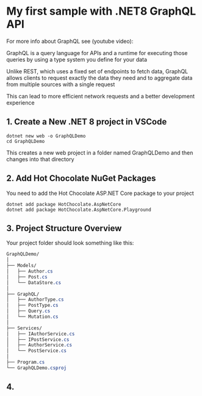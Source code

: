 # My first sample with .NET8 GraphQL API

For more info about GraphQL see (youtube video):

GraphQL is a query language for APIs and a runtime for executing those queries by using a type system you define for your data

Unlike REST, which uses a fixed set of endpoints to fetch data, GraphQL allows clients to request exactly the data they need and to aggregate data from multiple sources with a single request

This can lead to more efficient network requests and a better development experience

## 1. Create a New .NET 8 project in VSCode 

```
dotnet new web -o GraphQLDemo
cd GraphQLDemo
```

This creates a new web project in a folder named GraphQLDemo and then changes into that directory

## 2. Add Hot Chocolate NuGet Packages

You need to add the Hot Chocolate ASP.NET Core package to your project

```
dotnet add package HotChocolate.AspNetCore
dotnet add package HotChocolate.AspNetCore.Playground
```

## 3. Project Structure Overview

Your project folder should look something like this:

```css
GraphQLDemo/
│
├── Models/
│   ├── Author.cs
│   ├── Post.cs
│   └── DataStore.cs
│
├── GraphQL/
│   ├── AuthorType.cs
│   ├── PostType.cs
│   ├── Query.cs
│   └── Mutation.cs
│
├── Services/
│   ├── IAuthorService.cs
│   ├── IPostService.cs
│   ├── AuthorService.cs
│   └── PostService.cs
│
├── Program.cs
└── GraphQLDemo.csproj
```

## 4. 
